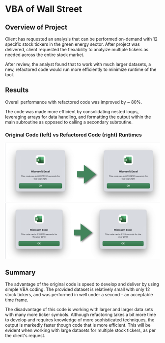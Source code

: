 # VBA of Wall Street


## Overview of Project
Client has requested an analysis that can be performed on-demand with 12 specific stock tickers in the green energy sector. After project was delivered, client requested the flexability to analyize multiple tickers as needed across the entire stock market.

After review, the analyst found that to work with much larger datasets, a new, refactored code would run more efficiently to minimize runtime of the tool.

## Results
Overall performance with refactored code was improved by ~ 80%.

The code was made more efficient by consolidating nested loops, leveraging arrays for data handling, and formatting the output within the main subroutine as opposed to calling a secondary subroutine.

### Original Code (left) vs Refactored Code (right) Runtimes
![2017](Resources/VBA_Challenge_2017.png)
![2018](Resources/VBA_Challenge_2018.png)

## Summary
The advantage of the original code is speed to develop and deliver by using simple VBA coding. The provided dataset is relatively small with only 12 stock tickers, and was performed in well under a second - an acceptable time frame.

The disadvantage of this code is working with larger and larger data sets with many more ticker symbols. Although refactoring takes a bit more time to develop and requires knowledge of more sophisticated techniques, the output is markedly faster though code that is more efficient. This will be evident when working with large datasets for multiple stock tickers, as per the client's request.
